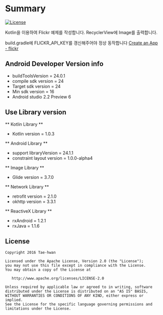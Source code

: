 # Summary

[![License](https://img.shields.io/hexpm/l/plug.svg)]()

Kotlin을 이용하여 Flickr 예제를 작성합니다.
RecyclerView에 Image를 출력합니다.

build.gradle에 FLICKR_API_KEY를 갱신해주어야 정상 동작합니다
[Create an App - flickr](https://www.flickr.com/services/apps/create/)


## Android Developer Version info

- buildToolsVersion = 24.0.1
- compile sdk version = 24
- Target sdk version = 24
- Min sdk version = 16
- Android studio 2.2 Preview 6


## Use Library version

** Kotlin Library **
- Kotlin version = 1.0.3

** Android Library **
- support libraryVersion = 24.1.1
- constraint layout version = 1.0.0-alpha4

** Image Library **
- Glide version = 3.7.0

** Network Library **
- retrofit version = 2.1.0
- okhttp version = 3.3.1

** ReactiveX Library **
- rxAndroid = 1.2.1
- rxJava = 1.1.6


## License

```
Copyright 2016 Tae-hwan

Licensed under the Apache License, Version 2.0 (the "License");
you may not use this file except in compliance with the License.
You may obtain a copy of the License at

   http://www.apache.org/licenses/LICENSE-2.0

Unless required by applicable law or agreed to in writing, software
distributed under the License is distributed on an "AS IS" BASIS,
WITHOUT WARRANTIES OR CONDITIONS OF ANY KIND, either express or implied.
See the License for the specific language governing permissions and
limitations under the License.
```